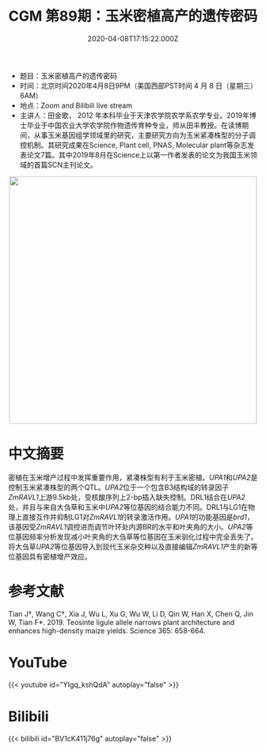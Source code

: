 ﻿---
title: "CGM 第89期：玉米密植高产的遗传密码"
date: "2020-04-08T17:15:22.000Z"
archive: ["2020","2020-04","2020-04-08"]
categories:
  - 学术报告
tags: [talk, Leaf angle, QTL, fine mapping, ZmRAVL1, functional verification, rare allele ]
show_comments: true
thumbnail: "https://i.loli.net/2020/04/04/6JqvyCPR3OuiKfY.jpg"
---

- 题目：玉米密植高产的遗传密码
- 时间：北京时间2020年4月8日9PM（美国西部PST时间 4 月 8 日（星期三）6AM）
- 地点：Zoom and Bilibili live stream
- 主讲人：田金歌， 2012 年本科毕业于天津农学院农学系农学专业。2019年博士毕业于中国农业大学农学院作物遗传育种专业，师从田丰教授。在读博期间，从事玉米基因组学领域里的研究，主要研究方向为玉米紧凑株型的分子调控机制。其研究成果在Science, Plant cell, PNAS, Molecular plant等杂志发表论文7篇。其中2019年8月在Science上以第一作者发表的论文为我国玉米领域的首篇SCN主刊论文。

<div align="center">
<img src="https://i.loli.net/2020/04/04/6JqvyCPR3OuiKfY.jpg" height=500>
</div>

# 中文摘要

密植在玉米增产过程中发挥重要作用，紧凑株型有利于玉米密植。*UPA1*和*UPA2*是控制玉米紧凑株型的两个QTL。*UPA2*位于一个包含B3结构域的转录因子*ZmRAVL1*上游9.5kb处，受核酸序列上2-bp插入缺失控制。DRL1结合在*UPA2*处，并且与来自大刍草和玉米中*UPA2*等位基因的结合能力不同。DRL1与LG1在物理上直接互作并抑制LG1对*ZmRAVL1*的转录激活作用。*UPA1*的功能基因是*brd1*，该基因受*ZmRAVL1*调控进而调节叶环处内源BR的水平和叶夹角的大小。*UPA2*等位基因频率分析发现减小叶夹角的大刍草等位基因在玉米驯化过程中完全丢失了。将大刍草*UPA2*等位基因导入到现代玉米杂交种以及直接编辑*ZmRAVL1*产生的新等位基因具有密植增产效应。

# 参考文献

Tian J†, Wang C†, Xia J, Wu L, Xu G, Wu W, Li D, Qin W, Han X, Chen Q, Jin W, Tian F*. 2019. Teosinte ligule allele narrows plant architecture and enhances high-density maize yields. Science 365: 658-664.

# YouTube

{{< youtube id="YIgq_kshQdA" autoplay="false" >}}

# Bilibili

{{< bilibili id="BV1cK411j76g" autoplay="false" >}}

